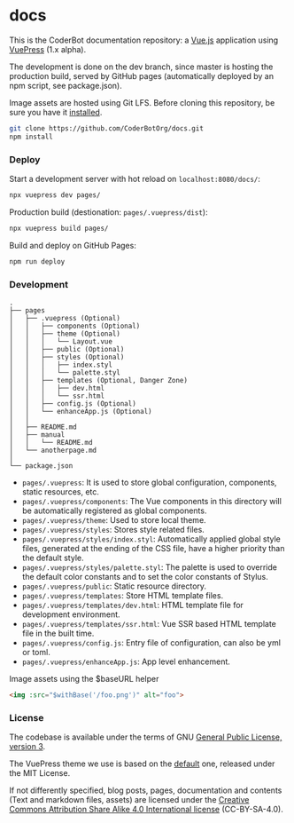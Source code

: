 # docs

This is the CoderBot documentation repository: a [Vue.js](https://vuejs.org/) application using [VuePress](https://vuepress.vuejs.org/) (1.x alpha).

The development is done on the dev branch, since master is hosting the production build, served by GitHub pages (automatically deployed by an npm script, see package.json).

Image assets are hosted using Git LFS. Before cloning this repository, be sure you have it [installed](https://git-lfs.github.com/).

```bash
git clone https://github.com/CoderBotOrg/docs.git
npm install
```

### Deploy

Start a development server with hot reload on `localhost:8080/docs/`:
```bash
npx vuepress dev pages/
```

Production build (destionation: `pages/.vuepress/dist`):
```bash
npx vuepress build pages/
```

Build and deploy on GitHub Pages: 

```bash
npm run deploy
```

### Development

```
.
├── pages
│   ├── .vuepress (Optional)
│   │   ├── components (Optional)
│   │   ├── theme (Optional)
│   │   │   └── Layout.vue
│   │   ├── public (Optional)
│   │   ├── styles (Optional)
│   │   │   ├── index.styl
│   │   │   └── palette.styl
│   │   ├── templates (Optional, Danger Zone)
│   │   │   ├── dev.html
│   │   │   └── ssr.html
│   │   ├── config.js (Optional)
│   │   └── enhanceApp.js (Optional)
│   │ 
│   ├── README.md
│   ├── manual
│   │   └── README.md
│   └── anotherpage.md
│ 
└── package.json
```

- `pages/.vuepress`: It is used to store global configuration, components, static resources, etc.
- `pages/.vuepress/components`: The Vue components in this directory will be automatically registered as global components.
- `pages/.vuepress/theme`: Used to store local theme.
- `pages/.vuepress/styles`: Stores style related files.
- `pages/.vuepress/styles/index.styl`: Automatically applied global style files, generated at the ending of the CSS file, have a higher priority than the default style.
- `pages/.vuepress/styles/palette.styl`: The palette is used to override the default color constants and to set the color constants of Stylus.
- `pages/.vuepress/public`: Static resource directory.
- `pages/.vuepress/templates`: Store HTML template files.
- `pages/.vuepress/templates/dev.html`: HTML template file for development environment.
- `pages/.vuepress/templates/ssr.html`: Vue SSR based HTML template file in the built time.
- `pages/.vuepress/config.js`: Entry file of configuration, can also be yml or toml.
- `pages/.vuepress/enhanceApp.js`: App level enhancement.

Image assets using the $baseURL helper
```html
<img :src="$withBase('/foo.png')" alt="foo">
```

### License

The codebase is available under the terms of GNU [General Public License, version 3](LICENSE.txt).

The VuePress theme we use is based on the [default](https://github.com/vuejs/vuepress/blob/master/LICENSE) one, released under the MIT License.

If not differently specified, blog posts, pages, documentation and contents (Text and markdown files, assets) are licensed under the [Creative Commons Attribution Share Alike 4.0 International license](LICENSE_contents.txt) (CC-BY-SA-4.0).
